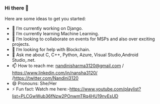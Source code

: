 ### Hi there 👋
Here are some ideas to get you started:

- 🔭 I’m currently working on Django.
- 🌱 I’m currently learning Machine Learning.
- 👯 I’m looking to collaborate on events for MSPs and also over exciting projects.
- 🤔 I’m looking for help with Blockchain.
- 💬 Ask me about C, C++, Python, Azure, Visual Studio,Android Studio,.net.
- 📫 How to reach me: nandinisharma3120@gmail.com / https://www.linkedin.com/in/nansha3120/         /https://twitter.com/Nandini3120
- 😄 Pronouns: She/Her
- ⚡ Fun fact: Watch me here:-https://www.youtube.com/playlist?list=PLCGwWub36fNzw2POnwmTRq4HU19nvEsUD
